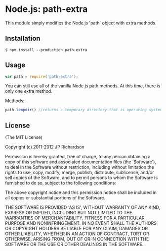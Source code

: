 Node.js: path-extra
===================

This module simply modifies the Node.js 'path' object with extra methods.

Installation
------------

    $ npm install --production path-extra


Usage
-----

```javascript
var path = require('path-extra');
```

You can still use all of the vanilla Node.js path methods. At this time, there is only one extra method.

Methods:

```javascript
path.tempdir() //returns a temporary directory that is operating system specific.
```

License
-------

(The MIT License)

Copyright (c) 2011-2012 JP Richardson

Permission is hereby granted, free of charge, to any person obtaining a copy of this software and associated documentation files 
(the 'Software'), to deal in the Software without restriction, including without limitation the rights to use, copy, modify,
 merge, publish, distribute, sublicense, and/or sell copies of the Software, and to permit persons to whom the Software is
 furnished to do so, subject to the following conditions:

The above copyright notice and this permission notice shall be included in all copies or substantial portions of the Software.

THE SOFTWARE IS PROVIDED 'AS IS', WITHOUT WARRANTY OF ANY KIND, EXPRESS OR IMPLIED, INCLUDING BUT NOT LIMITED TO THE 
WARRANTIES OF MERCHANTABILITY, FITNESS FOR A PARTICULAR PURPOSE AND NONINFRINGEMENT. IN NO EVENT SHALL THE AUTHORS 
OR COPYRIGHT HOLDERS BE LIABLE FOR ANY CLAIM, DAMAGES OR OTHER LIABILITY, WHETHER IN AN ACTION OF CONTRACT, TORT OR OTHERWISE,
 ARISING FROM, OUT OF OR IN CONNECTION WITH THE SOFTWARE OR THE USE OR OTHER DEALINGS IN THE SOFTWARE.


